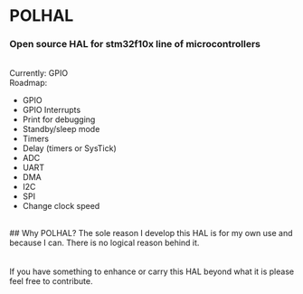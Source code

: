 # POLHAL
### Open source HAL for stm32f10x line of microcontrollers
<br>
Currently: GPIO
<br>
Roadmap:<br>
<ul>
	<li>GPIO</li>
	<li>GPIO Interrupts</li>
	<li>Print for debugging</li>
	<li>Standby/sleep mode</li>
	<li>Timers</li>
	<li>Delay (timers or SysTick)</li>
	<li>ADC</li>
	<li>UART</li>
	<li>DMA</li>
	<li>I2C</li>
	<li>SPI</li>
	<li>Change clock speed</li>
</ul>
<br>
## Why POLHAL?
The sole reason I develop this HAL is for my own use and because I can. There is no logical reason behind it.<br>
<br>
<br>
If you have something to enhance or carry this HAL beyond what it is please feel free to contribute.